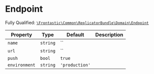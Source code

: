 #  Endpoint

Fully Qualified: [`\Frontastic\Common\ReplicatorBundle\Domain\Endpoint`](../../../../src/php/ReplicatorBundle/Domain/Endpoint.php)



Property|Type|Default|Description
--------|----|-------|-----------
`name`|`string`|``|
`url`|`string`|``|
`push`|`bool`|`true`|
`environment`|`string`|`'production'`|

